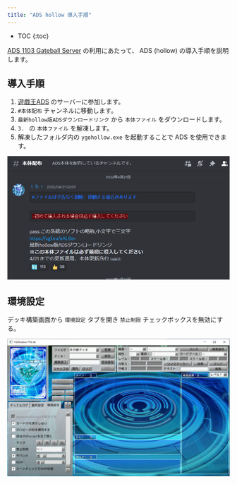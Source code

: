 ```yaml
---
title: "ADS hollow 導入手順"
---
```


- TOC
{:toc}

[ADS 1103 Gateball Server](https://ksmzyp.github.io/2023/04/16/gateball-server.html) の利用にあたって、 ADS (hollow) の導入手順を説明します。

## 導入手順

1. [遊戯王ADS](https://discord.gg/FTYfDA8DxY) のサーバーに参加します。
2. `#本体配布` チャンネルに移動します。
3. `最新hollow版ADSダウンロードリンク` から `本体ファイル` をダウンロードします。
4. `3. ` の `本体ファイル` を解凍します。
5. 解凍したフォルダ内の `ygohollow.exe` を起動することで ADS を使用できます。

![](/assets/2023-04-28-01.png)

## 環境設定

デッキ構築画面から `環境設定` タブを開き `禁止制限` チェックボックスを無効にする。

![](/assets/2023-04-28-02.png)
